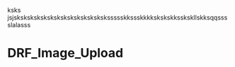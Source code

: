 ksks
jsjskskskskskskskskskskskskskskssssskkssskkkkskskskksskskllskksqqsssslalasss

# DRF_Image_Upload
